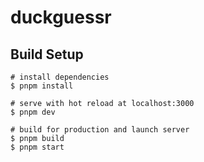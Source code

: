 # duckguessr

## Build Setup

```shell
# install dependencies
$ pnpm install

# serve with hot reload at localhost:3000
$ pnpm dev

# build for production and launch server
$ pnpm build
$ pnpm start
```
